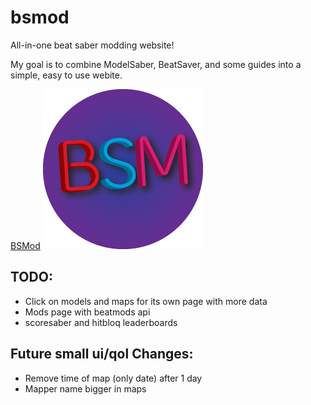 # bsmod
All-in-one beat saber modding website!


My goal is to combine ModelSaber, BeatSaver, and some guides into a simple, easy to use webite.



[BSMod](https://bsm.sushipython.us)
![BSM Logo](/static/bsmod-logo.png)

## TODO:
- Click on models and maps for its own page with more data
- Mods page with beatmods api
- scoresaber and hitbloq leaderboards

## Future small ui/qol Changes:
- Remove time of map (only date) after 1 day
- Mapper name bigger in maps